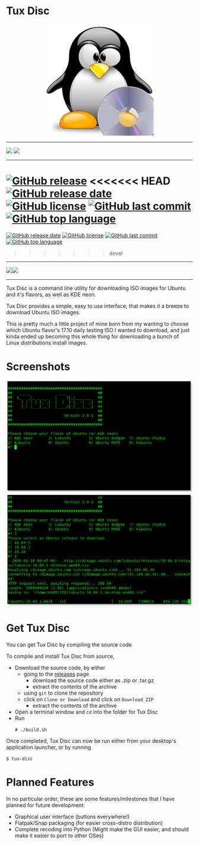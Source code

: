 Tux Disc
========

<center><img src="./tux-disc.png"
alt="Tux Disc" width="292" height="300" /></center>

---

[![](https://img.shields.io/badge/Mastodon-gray.svg?&style=for-the-badge&logo=mastodon)](https://niu.moe/@easthighNerd)
![](https://img.shields.io/badge/Matrix-@easthighnerd:ubports.chat-hotpink.svg?&style=for-the-badge&logo=matrix)

---

[![GitHub release](https://img.shields.io/github/release/easthighNerd/Tux-Disc.svg?&style=for-the-badge)](https://github.com/easthighNerd/Tux-Disc/releases/latest)
<<<<<<< HEAD
[![GitHub release date](https://img.shields.io/github/release-date/easthighNerd/Tux-Disc.svg?&style=for-the-badge)](https://github.com/easthighNerd/Tux-Disc/tree/master)
[![GitHub license](https://img.shields.io/github/license/easthighNerd/Tux-Disc.svg?&style=for-the-badge)](./LICENSE)
[![GitHub last commit](https://img.shields.io/github/last-commit/easthighNerd/Tux-Disc/version-2.svg?&style=for-the-badge)](https://github.com/easthighNerd/Tux-Disc/commits/master)
[![GitHub top language](https://img.shields.io/github/languages/top/easthighNerd/Tux-Disc.svg?&style=for-the-badge&logo=linux)](https://github.com/easthighNerd/Tux-Disc/tree/master)
=======
[![GitHub release date](https://img.shields.io/github/release-date/easthighNerd/Tux-Disc.svg?&style=for-the-badge)](https://github.com/easthighNerd/Tux-Disc/tree/devel)
[![GitHub license](https://img.shields.io/github/license/easthighNerd/Tux-Disc.svg?&style=for-the-badge)](./LICENSE)
[![GitHub last commit](https://img.shields.io/github/last-commit/easthighNerd/Tux-Disc/version-2.svg?&style=for-the-badge)](https://github.com/easthighNerd/Tux-Disc/commits/devel)
[![GitHub top language](https://img.shields.io/github/languages/top/easthighNerd/Tux-Disc.svg?&style=for-the-badge&logo=linux)](https://github.com/easthighNerd/Tux-Disc/tree/devel)
>>>>>>> devel

---

[![](https://img.shields.io/badge/Changelog-blue.svg?&style=for-the-badge)](./CHANGELOG.md)[![](https://img.shields.io/badge/Distro%20List-brightgreen.svg?&style=for-the-badge)](./distro-list.md)

---

Tux Disc is a command line utility for downloading ISO images for Ubuntu and it's flavors, as well as KDE neon.

Tux Disc provides a simple, easy to use interface, that makes it a breeze to download Ubuntu ISO images.

This is pretty much a little project of mine born from my wanting to choose which Ubuntu flavor's 17.10 daily testing ISO I wanted to download, and just kinda ended up becoming this whole thing for downloading a bunch of Linux distributions install images.

Screenshots
===========
<center><img src="./screenshots/main-menu.png"
alt="Main Menu" /></center>
<center><img src="./screenshots/downloading.png"
alt="Downloading" /></center>

Get Tux Disc
============
You can get Tux Disc by compiling the source code.

To compile and install Tux Disc from source,
* Download the source code, by either
  * going to the [releases][2] page
    * download the source code either as .zip or .tar.gz
    * extract the contents of the archive
  * using `git` to clone the repository
  * click on `Clone or Download` and click on `Download ZIP`
    * extract the contents of the archive
* Open a terminal window and `cd` into the folder for Tux Disc
* Run
  ```
  # ./build.sh
  ```


Once completed, Tux Disc can now be run either from your desktop's application launcher, or by running
```
$ tux-disc
```

Planned Features
================

In no particular order, these are some features/milestones that I have planned for future development

* Graphical user interface (buttons everywhere!)
* Flatpak/Snap packaging (for easier cross-distro distribution)
* Complete recoding into Python (Might make the GUI easier, and should make it easier to port to other OSes)

[1]: ./CHANGELOG.md
[2]: https://github.com/easthighNerd/tux-disc/releases
[3]: ./distro-list.md
